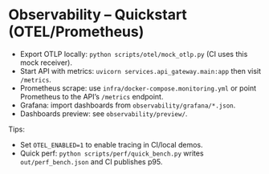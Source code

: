 # Observability – Quickstart (OTEL/Prometheus)

- Export OTLP locally: `python scripts/otel/mock_otlp.py` (CI uses this mock receiver).
- Start API with metrics: `uvicorn services.api_gateway.main:app` then visit `/metrics`.
- Prometheus scrape: use `infra/docker-compose.monitoring.yml` or point Prometheus to the API’s `/metrics` endpoint.
- Grafana: import dashboards from `observability/grafana/*.json`.
- Dashboards preview: see `observability/preview/`.

Tips:
- Set `OTEL_ENABLED=1` to enable tracing in CI/local demos.
- Quick perf: `python scripts/perf/quick_bench.py` writes `out/perf_bench.json` and CI publishes p95.

